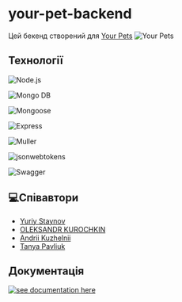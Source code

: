 # your-pet-backend

Цей бекенд створений для [Your Pets](https://borysshabazov.github.io/YourPet/)
<img src="https://i.ibb.co/LZ3w3VM/image.png" alt="Your Pets"/>

## Технології

![Node.js][Node]

![Mongo DB][Mongo_DB]

![Mongoose][Mongoose]

![Express][Express]

![Muller][Muller]

![jsonwebtokens][jsonwebtokens]

![Swagger][Swagger]

## 💻Співавтори

- [Yuriy Staynov](https://github.com/Yuriy-St)
- [OLEKSANDR KUROCHKIN](https://github.com/ASKurochkin)
- [Andrii Kuzhelnii](https://github.com/ribacot)
- [Tanya Pavliuk](https://github.com/Tanyapavliuk)

## Документація

<a href="https://your-pet-server.onrender.com/api-docs/" target="_blank">![see documentation here](https://i.ibb.co/GtLv2G3/image.png)</a>

[Node]:
  https://img.shields.io/badge/Node.js-339933?style=for-the-badge&logo=nodedotjs&logoColor=FFF
[Mongo_DB]:
  https://img.shields.io/badge/Mongo_DB-47A248?style=for-the-badge&logo=mongodb&logoColor=FFF
[Mongoose]:
  https://img.shields.io/badge/Mongoose-880000?style=for-the-badge&logo=mongoose&logoColor=FFF
[Express]:
  https://img.shields.io/badge/Express-000000?style=for-the-badge&logo=Express&logoColor=FFF
[Swagger]:
  https://img.shields.io/badge/Swagger-85EA2D?style=for-the-badge&logo=swagger&logoColor=FFF
[Muller]:
  https://img.shields.io/badge/Muller-F46519?style=for-the-badge&logo=muller&logoColor=FFF
[jsonwebtokens]:
  https://img.shields.io/badge/jsonwebtokens-000000?style=for-the-badge&logo=jsonwebtokens&logoColor=FFF
